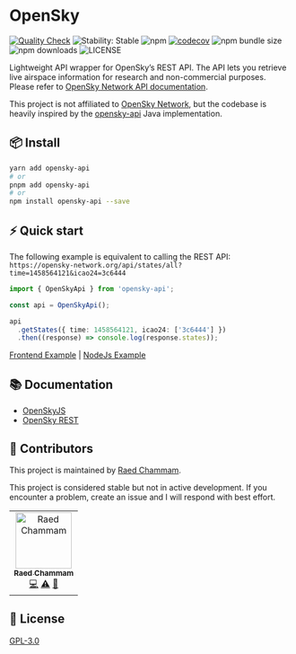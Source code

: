 # OpenSky

[![Quality Check](https://github.com/raed667/opensky-api/actions/workflows/ci.yml/badge.svg)](https://github.com/raed667/opensky-api/actions/workflows/ci.yml)
![Stability: Stable](https://img.shields.io/badge/stability-stable-brightgreen.svg)
![npm](https://img.shields.io/npm/v/opensky-api)
[![codecov](https://codecov.io/gh/raed667/opensky-api/branch/main/graph/badge.svg?token=NDV86JJG7V)](https://codecov.io/gh/raed667/opensky-api)
![npm bundle size](https://img.shields.io/bundlephobia/minzip/opensky-api)
![npm downloads](https://img.shields.io/npm/dt/opensky-api)
![LICENSE](https://img.shields.io/npm/l/opensky-api)

Lightweight API wrapper for OpenSky’s REST API. The API lets you retrieve live airspace information for research and non-commercial purposes. Please refer to [OpenSky Network API documentation](https://openskynetwork.github.io/opensky-api/index.html).

This project is not affiliated to [OpenSky Network](https://github.com/openskynetwork), but the codebase is heavily inspired by the [opensky-api](https://github.com/openskynetwork/opensky-api) Java implementation.

## 📦 Install

```sh
yarn add opensky-api
# or
pnpm add opensky-api
# or
npm install opensky-api --save
```

## ⚡️ Quick start

The following example is equivalent to calling the REST API: `https://opensky-network.org/api/states/all?time=1458564121&icao24=3c6444`

```ts
import { OpenSkyApi } from 'opensky-api';

const api = OpenSkyApi();

api
  .getStates({ time: 1458564121, icao24: ['3c6444'] })
  .then((response) => console.log(response.states));
```

[Frontend Example](https://codesandbox.io/s/stoic-keldysh-y0mj7o?file=/src/App.js) | [NodeJs Example](https://codesandbox.io/s/billowing-glitter-l2nj36?file=/routes/index.js)

## 📚 Documentation

- [OpenSkyJS](https://raed667.github.io/opensky-api/)
- [OpenSky REST](https://openskynetwork.github.io/opensky-api/rest.html)

## 👥 Contributors

This project is maintained by [Raed Chammam](https://raed.dev).

This project is considered stable but not in active development. If you encounter a problem, create an issue and I will respond with best effort.

<!-- ALL-CONTRIBUTORS-LIST:START - Do not remove or modify this section -->
<!-- prettier-ignore-start -->
<!-- markdownlint-disable -->
<table>
  <tbody>
    <tr>
      <td align="center"><a href="https://raed.dev"><img src="https://avatars.githubusercontent.com/u/1442690?v=4?s=100" width="100px;" alt="Raed Chammam"/><br /><sub><b>Raed Chammam</b></sub></a><br /><a href="https://github.com/raed667/opensky-api/commits?author=Raed667" title="Code">💻</a> <a href="https://github.com/raed667/opensky-api/commits?author=Raed667" title="Tests">⚠️</a> <a href="https://github.com/raed667/opensky-api/commits?author=Raed667" title="Documentation">📖</a></td>
    </tr>
  </tbody>
</table>

<!-- markdownlint-restore -->
<!-- prettier-ignore-end -->

<!-- ALL-CONTRIBUTORS-LIST:END -->

## 📜 License

[GPL-3.0](LICENSE)
